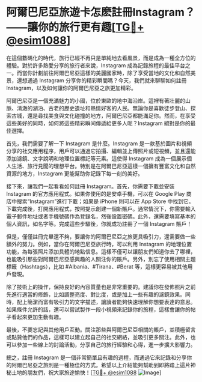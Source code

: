# 阿爾巴尼亞旅遊卡怎麽註冊Instagram？——讓你的旅行更有趣[[TG💪+ @esim1088](https://t.me/s/esim1088)]

在這個數碼化的時代，旅行已經不再只是單純地去看風景，而是成為一種全方位的體驗。對於許多熱愛分享的旅行者來說，Instagram 成為記錄旅程的最佳平台之一。而當你計劃前往阿爾巴尼亞這樣的美麗國家時，除了享受當地的文化和自然美景，還想通過 Instagram 分享你的精彩瞬間嗎？今天，我們就來聊聊如何註冊 Instagram，以及如何讓你的阿爾巴尼亞之旅更加精彩。

阿爾巴尼亞是一個充滿魅力的小國，位於東歐的地中海沿岸。這裡有著壯麗的山脈、清澈的湖泊、古老的歷史遺址和熱情好客的人民。無論你是喜歡徒步登山、探索古城，還是尋找美食與文化碰撞的地方，阿爾巴尼亞都能滿足你。然而，在享受這些美好的同時，如何將這些精彩瞬间傳遞給更多人呢？Instagram 絕對是你的最佳選擇。

首先，我們需要了解一下 Instagram 是什麼。Instagram 是一款基於圖片和視頻分享的社交應用程序，用戶可以通過它拍攝、編輯並上傳照片或短視頻，並且還能添加濾鏡、文字說明和地理位置標記等元素。這使得 Instagram 成為一個展示個人生活、旅行見聞的理想平台。特別是在阿爾巴尼亞這樣一個擁有豐富文化和自然資源的地方，Instagram 更能幫助你記錄下每一刻的美好。

接下來，讓我們一起看看如何註冊 Instagram。首先，你需要下載並安裝 Instagram 的官方應用程式。如果你使用的是安卓手機，可以在 Google Play 商店中搜索“Instagram”進行下載；如果是 iPhone 則可以在 App Store 中找到它。下載完成後，打開應用程式，按照提示創建一個新賬戶。通常情況下，你需要輸入電子郵件地址或者手機號碼作為登錄名，然後設置密碼。此外，還需要填寫基本的個人資訊，如名字等。完成這些步驟後，你就成功註冊了一個 Instagram 賬戶！

但是，僅僅註冊完畢還不夠，要讓你的阿爾巴尼亞之旅更具吸引力，還需要做一些額外的努力。例如，當你在阿爾巴尼亞旅行時，可以利用 Instagram 的地理位置功能，為每張照片添加具體的地點信息。這樣不僅可以讓朋友們知道你去了哪裡，也能吸引那些對阿爾巴尼亞感興趣的人關注你的賬戶。另外，別忘了使用相關主題標籤（Hashtags），比如 #Albania、#Tirana、#Berat 等，這樣更容易被其他用戶發現。

除了技術上的操作，保持良好的內容質量也是非常重要的。建議你在發佈照片之前先進行適當的修飾，比如調整亮度、對比度，或是加上一些有趣的濾鏡效果。同時，配上簡潔而富有吸引力的文字描述，讓讀者能夠快速理解你想要表達的意思。如果條件允許的話，還可以嘗試製作一段小視頻來記錄你的旅程，這樣會讓你的帖子看起來更加生動有趣。

最後，不要忘記與其他用戶互動。關注那些與阿爾巴尼亞相關的賬戶，並積極留言或點贊他們的作品，這樣可以建立起自己的社交網絡，並吸引更多關注。此外，也可以參加一些線上的討論活動，分享自己的旅行經驗和心得，進一步擴大影響力。

總之，註冊 Instagram 是一個非常簡單且有趣的過程，而通過它來記錄和分享你的阿爾巴尼亞之旅則是一種極佳的方式。希望以上介紹能夠幫助到即將踏上這片神秘土地的朋友們，祝大家旅途愉快！[[TG💪+ @esim1088](https://t.me/s/esim1088) ![Image](https://i.postimg.cc/4NQfJmqS/Snipaste-2025-05-13-00-14-12.png)]